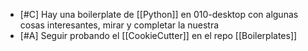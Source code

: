 - [#C] Hay una boilerplate de [[Python]] en 010-desktop con algunas cosas interesantes, mirar y completar la nuestra
- [#A] Seguir probando el [[CookieCutter]] en el repo [[Boilerplates]]